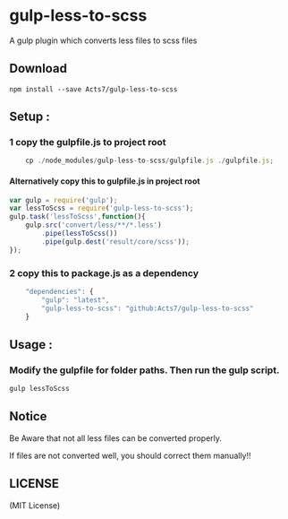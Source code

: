 gulp-less-to-scss
=======
A gulp plugin which converts less files to scss files

Download
-------

```
npm install --save Acts7/gulp-less-to-scss
```


Setup : 
-------

### 1 copy the gulpfile.js to project root

```javascript
	cp ./node_modules/gulp-less-to-scss/gulpfile.js ./gulpfile.js;
```

#### Alternatively copy this to gulpfile.js in project root
```javascript
var gulp = require('gulp');
var lessToScss = require('gulp-less-to-scss');
gulp.task('lessToScss',function(){
    gulp.src('convert/less/**/*.less')
		.pipe(lessToScss())
		.pipe(gulp.dest('result/core/scss'));
});
```

### 2 copy this to package.js as a dependency
````javascript
	"dependencies": {
		"gulp": "latest",
		"gulp-less-to-scss": "github:Acts7/gulp-less-to-scss"
	}
````

Usage :
-------
### Modify the gulpfile for folder paths. Then run the gulp script.
````javascript
gulp lessToScss
````


Notice
-------
Be Aware that not all less files can be converted properly.

If files are not converted well, you should correct them manually!!

LICENSE
-------

(MIT License)
